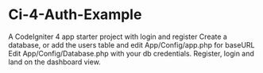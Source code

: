 # Ci-4-Auth-Example
A CodeIgniter 4 app starter project with login and register
Create a database, or add the users table and edit App/Config/app.php for baseURL
Edit App/Config/Database.php with your db credentials.
Register, login and land on the dashboard view.

